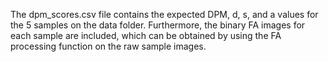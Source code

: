 The dpm_scores.csv file contains the expected DPM, d, s, and a values for the 5 samples on the data folder. Furthermore, the binary FA images for each sample are included, which can be obtained by using the FA processing function on the raw sample images.
